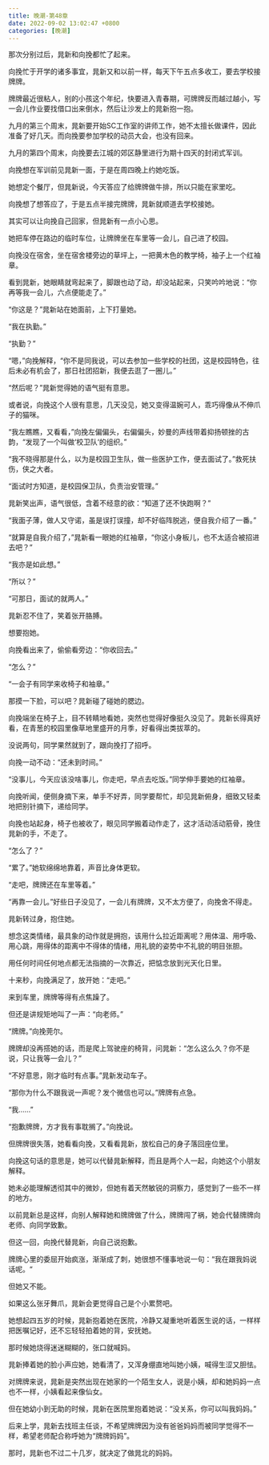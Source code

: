 ```yaml
---
title: 晚潮-第48章
date: 2022-09-02 13:02:47 +0800
categories: [晚潮]
---
```


那次分别过后，晁新和向挽都忙了起来。

向挽忙于开学的诸多事宜，晁新又和以前一样，每天下午五点多收工，要去学校接牌牌。

牌牌最近很粘人，别的小孩这个年纪，快要进入青春期，可牌牌反而越过越小，写一会儿作业要找借口出来倒水，然后让沙发上的晁新抱一抱。

九月的第三个周末，晁新要开始SC工作室的讲师工作，她不太擅长做课件，因此准备了好几天。而向挽要参加学校的动员大会，也没有回来。

九月的第四个周末，向挽要去江城的郊区静里进行为期十四天的封闭式军训。

向挽想在军训前见晁新一面，于是在周四晚上约她吃饭。

她想定个餐厅，但晁新说，今天答应了给牌牌做牛排，所以只能在家里吃。

向挽想了想答应了，于是五点半接完牌牌，晁新就顺道去学校接她。

其实可以让向挽自己回家，但晁新有一点小心思。

她把车停在路边的临时车位，让牌牌坐在车里等一会儿，自己进了校园。

向挽没在宿舍，坐在宿舍楼旁边的草坪上，一把黄木色的教学椅，袖子上一个红袖章。

看到晁新，她眼睛就弯起来了，脚跟也动了动，却没站起来，只笑吟吟地说：“你再等我一会儿，六点便能走了。”

“你这是？”晁新站在她面前，上下打量她。

“我在执勤。”

“执勤？”

“嗯，”向挽解释，“你不是同我说，可以去参加一些学校的社团，这是校园特色，往后未必有机会了，那日社团招新，我便去逛了一圈儿。”

“然后呢？”晁新觉得她的语气挺有意思。

或者说，向挽这个人很有意思，几天没见，她又变得温婉可人，乖巧得像从不伸爪子的猫咪。

“我左瞧瞧，又看看，”向挽左偏偏头，右偏偏头，妙曼的声线带着抑扬顿挫的古韵，“发现了一个叫做‘校卫队‘的组织。”

“我不晓得那是什么，以为是校园卫生队，做一些医护工作，便去面试了。”救死扶伤，侠之大者。

“面试时方知道，是校园保卫队，负责治安管理。”

晁新笑出声，语气很低，含着不经意的欲：“知道了还不快跑啊？”

“我面子薄，做人又守诺，虽是误打误撞，却不好临阵脱逃，便自我介绍了一番。”

“就算是自我介绍了，”晁新看一眼她的红袖章，“你这小身板儿，也不太适合被招进去吧？”

“我亦是如此想。”

“所以？”

“可那日，面试的就两人。”

晁新忍不住了，笑着张开胳膊。

想要抱她。

向挽看出来了，偷偷看旁边：“你收回去。”

“怎么？”

“一会子有同学来收椅子和袖章。”

那摸一下脸，可以吧？晁新碰了碰她的腮边。

向挽端坐在椅子上，目不转睛地看她，突然也觉得好像挺久没见了。晁新长得真好看，在青葱的校园里像草地里盛开的月季，好看得出类拔萃的。

没说两句，同学果然就到了，跟向挽打了招呼。

向挽一动不动：“还未到时间。”

“没事儿，今天应该没啥事儿，你走吧，早点去吃饭。”同学伸手要她的红袖章。

向挽听闻，便侧身摘下来，单手不好弄，同学要帮忙，却见晁新俯身，细致又轻柔地把别针摘下，递给同学。

向挽也站起身，椅子也被收了，眼见同学搬着动作走了，这才活动活动筋骨，挽住晁新的手，不走了。

“怎么了？”

“累了。”她软绵绵地靠着，声音比身体更软。

“走吧，牌牌还在车里等着。”

“再靠一会儿。”好些日子没见了，一会儿有牌牌，又不太方便了，向挽舍不得走。

晁新转过身，抱住她。

想念这类情绪，最具象的动作就是拥抱，该用什么拉近距离呢？用体温、用呼吸、用心跳，用得体的距离中不得体的情绪，用礼貌的姿势中不礼貌的明目张胆。

用任何时间任何地点都无法指摘的一次靠近，把惦念放到光天化日里。

十来秒，向挽满足了，放开她：“走吧。”

来到车里，牌牌等得有点焦躁了。

但还是讲规矩地叫了一声：“向老师。”

“牌牌。”向挽莞尔。

牌牌却没再搭她的话，而是爬上驾驶座的椅背，问晁新：“怎么这么久？你不是说，只让我等一会儿？”

“不好意思，刚才临时有点事。”晁新发动车子。

“那你为什么不跟我说一声呢？发个微信也可以。”牌牌有点急。

“我……”

“抱歉牌牌，方才我有事耽搁了。”向挽说。

但牌牌很失落，她看看向挽，又看看晁新，放松自己的身子落回座位里。

向挽这句话的意思是，她可以代替晁新解释，而且是两个人一起，向她这个小朋友解释。

她未必能理解透彻其中的微妙，但她有着天然敏锐的洞察力，感觉到了一些不一样的地方。

以前晁新总是这样，向别人解释她和牌牌做了什么，牌牌闯了祸，她会代替牌牌向老师、向同学致歉。

但这一回，向挽代替晁新，向自己说抱歉。

牌牌心里的委屈开始疯涨，渐渐成了刺，她很想不懂事地说一句：“我在跟我妈说话呢。“

但她又不能。

如果这么张牙舞爪，晁新会更觉得自己是个小累赘吧。

她想起四五岁的时候，晁新抱着她在医院，冷静又凝重地听着医生说的话，一样样把医嘱记好，还不忘轻轻拍着她的背，安抚她。

那时候她烧得迷迷糊糊的，张口就喊妈。

晁新捧着她的脸小声应她，她看清了，又浑身绷直地叫她小姨，喊得生涩又胆怯。

对牌牌来说，晁新是突然出现在她家的一个陌生女人，说是小姨，却和她妈妈一点也不一样，小姨看起来像仙女。

但在她幼小到无助的时候，晁新在医院里抱着她说：“没关系，你可以叫我妈妈。”

后来上学，晁新去找班主任谈，不希望牌牌因为没有爸爸妈妈而被同学觉得不一样，希望老师配合称呼她为“牌牌妈妈”。

那时，晁新也不过二十几岁，就决定了做晁北的妈妈。

